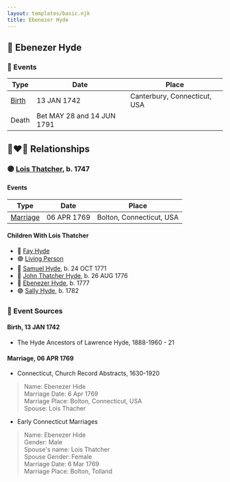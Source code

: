 ```yaml
---
layout: templates/basic.njk
title: Ebenezer Hyde
---
```

## 🔵 Ebenezer Hyde

### 📆 Events

Type | Date | Place
------ | ------ | ------
[Birth](#event-event-2) | 13 JAN 1742 | Canterbury, Connecticut, USA
Death | Bet MAY 28 and 14 JUN 1791 |

## 👩‍❤️‍👨 Relationships

### 🟣 [Lois Thatcher](/people/9/92113144), b. 1747

#### Events

Type | Date | Place
------ | ------ | ------
[Marriage](#event-family-0-event-0) | 06 APR 1769 | Bolton, Connecticut, USA
#### Children With Lois Thatcher
* 🔵 [Fay Hyde](/people/8/87942653)
* 🟣 [Living Person](/people/9/99413171)
* 🔵 [Samuel Hyde](/people/9/99101312), b. 24 OCT 1771
* 🔵 [John Thatcher Hyde](/people/3/3310224), b. 26 AUG 1776
* 🔵 [Ebenezer Hyde](/people/9/92367136), b. 1777
* 🟣 [Sally Hyde](/people/9/93954178), b. 1782
### 📰 Event Sources

#### <a id="event-event-2"></a> Birth, 13 JAN 1742
* The Hyde Ancestors of Lawrence Hyde, 1888-1960  - 21

#### <a id="event-family-0-event-0"></a> Marriage, 06 APR 1769
* Connecticut, Church Record Abstracts, 1630-1920
>   
  > Name: Ebenezer Hide  
  > Marriage Date: 6 Apr 1769  
  > Marriage Place: Bolton, Connecticut, USA  
  > Spouse: Lois Thacher
* Early Connecticut Marriages
>   
  > Name: Ebenezer Hide  
  > Gender: Male  
  > Spouse's name: Lois Thatcher  
  > Spouse Gender: Female  
  > Marriage Date: 6 Mar 1769  
  > Marriage Place: Bolton, Tolland